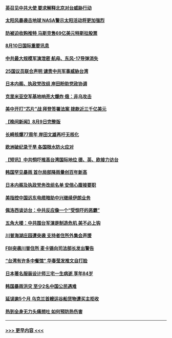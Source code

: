 #### [英召见中共大使 要求解释北京对台威胁行动](../pages/prog202/a103499157.md?t=08102301) 
#### [太阳风暴袭击地球 NASA警示太阳活动将更加强烈](../pages/prog202/a103499078.md?t=08102301) 
#### [防被迫收购推特 马斯克售69亿美元特斯拉股票](../pages/prog202/a103499085.md?t=08102301) 
#### [8月10日国际重要讯息](../pages/prog202/a103499047.md?t=08102301) 
#### [中共最大规模军演泄密 航母、东风-17导弹消失](../pages/prog202/a103499024.md?t=08102301) 
#### [25国议员联合声明 谴责中共军事威胁台湾](../pages/prog202/a103498948.md?t=08102301) 
#### [日本内阁、执政党改组 岸田盼助党政协调](../pages/prog202/a103498927.md?t=08102301) 
#### [克里米亚空军基地响亮大爆炸 俄：非乌攻击](../pages/prog202/a103498822.md?t=08102301) 
#### [美中开打“芯片”战 拜登签署法案 拨款近三千亿美元](../pages/prog202/a103498732.md?t=08102301) 
#### [【晚间新闻】8月9日完整版](../pages/prog202/a103498755.md?t=08102301) 
#### [长崎核爆77周年 岸田文雄再吁无核化](../pages/prog202/a103498631.md?t=08102301) 
#### [欧洲破纪录干旱 各国限水防火应对](../pages/prog202/a103498672.md?t=08102301) 
#### [【短讯】中共恫吓推高台湾国际地位 德、英、欧接力访台](../pages/prog202/a103498459.md?t=08102301) 
#### [韩国罕见暴雨 首尔局部降雨量创百年新高](../pages/prog202/a103498470.md?t=08102301) 
#### [日本内阁及执政党务改组名单 安倍心腹接要职](../pages/prog202/a103498361.md?t=08102301) 
#### [美指控中国远东电缆暗助中兴继续伊朗业务](../pages/prog202/a103498318.md?t=08102301) 
#### [佩洛西谈访台：中共反应像一个“受惊吓的恶霸”](../pages/prog202/a103498330.md?t=08102301) 
#### [五角大楼：中共围台军演是制造危机 美不必上钩](../pages/prog202/a103498314.md?t=08102301) 
#### [川普海湖庄园遭突袭 支持者住所外集会声援](../pages/prog202/a103498240.md?t=08102301) 
#### [FBI突袭川普住所 麦卡锡向司法部长发出警告](../pages/prog202/a103498246.md?t=08102301) 
#### [“台湾有许多中餐馆” 华春莹发推文自打脸](../pages/prog202/a103498252.md?t=08102301) 
#### [日本著名服装设计师三宅一生病逝 享年84岁](../pages/prog202/a103498210.md?t=08102301) 
#### [韩国暴雨洪灾 至少2名中国公民遇难](../pages/prog202/a103498197.md?t=08102301) 
#### [延误逾5个月 乌克兰首艘运谷船货物遭买主拒收](../pages/prog202/a103498193.md?t=08102301) 
#### [热到全身无力头痛想吐 如何预防热伤害](../pages/prog202/a103498146.md?t=08102301) 

----
#### [ >>> 更早内容 <<< ](../indexes/prog202-earlier.md)

